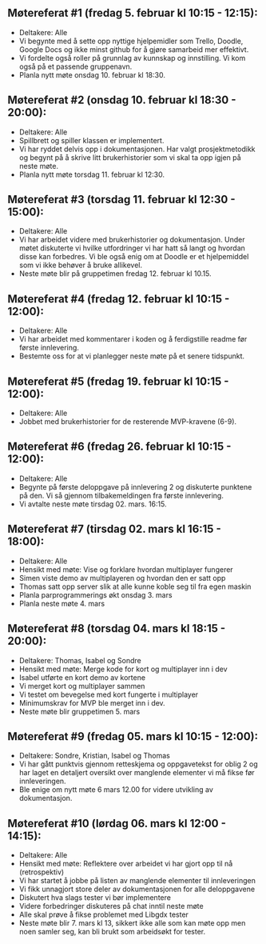 ## Møtereferat #1 (fredag 5. februar kl 10:15 - 12:15):
- Deltakere: Alle
- Vi begynte med å sette opp nyttige hjelpemidler som Trello, Doodle, Google Docs og ikke minst github for å gjøre samarbeid mer effektivt.
- Vi fordelte også roller på grunnlag av kunnskap og innstilling. Vi kom også på et passende gruppenavn.
- Planla nytt møte onsdag 10. februar kl 18:30.

## Møtereferat #2 (onsdag 10. februar kl 18:30 - 20:00):
- Deltakere: Alle
- Spillbrett og spiller klassen er implementert.
- Vi har ryddet delvis opp i dokumentasjonen. Har valgt prosjektmetodikk og begynt på å skrive litt brukerhistorier som vi skal ta opp igjen på neste møte.
- Planla nytt møte torsdag 11. februar kl 12:30.

## Møtereferat #3 (torsdag 11. februar kl 12:30 - 15:00):
- Deltakere: Alle
- Vi har arbeidet videre med brukerhistorier og dokumentasjon. Under møtet diskuterte vi hvilke utfordringer vi har hatt så langt og hvordan disse kan forbedres. Vi ble også enig om at Doodle er et hjelpemiddel som vi ikke behøver å bruke allikevel.
- Neste møte blir på gruppetimen fredag 12. februar kl 10.15.

## Møtereferat #4 (fredag 12. februar kl 10:15 - 12:00):
- Deltakere: Alle
- Vi har arbeidet med kommentarer i koden og å ferdigstille readme før første innlevering.
- Bestemte oss for at vi planlegger neste møte på et senere tidspunkt.

## Møtereferat #5 (fredag 19. februar kl 10:15 - 12:00):
- Deltakere: Alle
- Jobbet med brukerhistorier for de resterende MVP-kravene (6-9).

## Møtereferat #6 (fredag 26. februar kl 10:15 - 12:00):
- Deltakere: Alle
- Begynte på første deloppgave på innlevering 2 og diskuterte punktene på den. 
  Vi så gjennom tilbakemeldingen fra første innlevering.
- Vi avtalte neste møte tirsdag 02. mars. 16:15.  

## Møtereferat #7 (tirsdag 02. mars kl 16:15 - 18:00):
- Deltakere: Alle
- Hensikt med møte: Vise og forklare hvordan multiplayer fungerer
- Simen viste demo av multiplayeren og hvordan den er satt opp
- Thomas satt opp server slik at alle kunne koble seg til fra egen maskin
- Planla parprogrammerings økt onsdag 3. mars
- Planla neste møte 4. mars

## Møtereferat #8 (torsdag 04. mars kl 18:15 - 20:00):
- Deltakere: Thomas, Isabel og Sondre
- Hensikt med møte: Merge kode for kort og multiplayer inn i dev
- Isabel utførte en kort demo av kortene
- Vi merget kort og multiplayer sammen
- Vi testet om bevegelse med kort fungerte i multiplayer
- Minimumskrav for MVP ble merget inn i dev.
- Neste møte blir gruppetimen 5. mars

## Møtereferat #9 (fredag 05. mars kl 10:15 - 12:00):
- Deltakere: Sondre, Kristian, Isabel og Thomas
- Vi har gått punktvis gjennom retteskjema og oppgavetekst for oblig 2 og har laget en detaljert oversikt over manglende elementer vi må fikse før innleveringen.
- Ble enige om nytt møte 6 mars 12.00 for videre utvikling av dokumentasjon.

## Møtereferat #10 (lørdag 06. mars kl 12:00 - 14:15):
- Deltakere: Alle
- Hensikt med møte: Reflektere over arbeidet vi har gjort opp til nå (retrospektiv)
- Vi har startet å jobbe på listen av manglende elementer til innleveringen
- Vi fikk unnagjort store deler av dokumentasjonen for alle deloppgavene
- Diskutert hva slags tester vi bør implementere
- Videre forbedringer diskuteres på chat inntil neste møte
- Alle skal prøve å fikse problemet med Libgdx tester
- Neste møte blir 7. mars kl 13, sikkert ikke alle som kan møte opp men noen samler seg, kan bli brukt som arbeidsøkt for tester.
